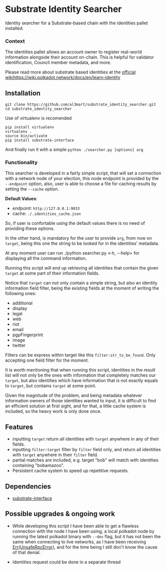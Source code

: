 # Substrate Identity Searcher

Identity searcher for a Substrate-based chain with the identities pallet installed.

### Context

The identities pallet allows an account owner to register real-world information alongside their account on-chain. This is helpful for validator identification, Council member metadata, and more.

Please read more about substrate based identities at the [official wiki]()https://wiki.polkadot.network/docs/en/learn-identity

## Installation
```
git clone https://github.com/al3mart/substrate_identity_searcher.git
cd substrate_identity_searcher
```
Use of virtualenv is recomended

```
pip install virtualenv
virtualenv .
source bin/activate
pip install substrate-interface
```

And finally run it with a simple `python ./searcher.py [options] arg` 

### Functionality

This searcher is developed in a fairly simple script, that will set a connection with a network node of your election, this node endpoint is provided by the `--endpoint` option, also, user is able to choose a file for caching results by setting the `--cache` option.

**Default Values**:

- endpoint: `http://127.0.0.1:9933`
- cache: `./.identities_cache.json`

So, if user is confortable using the default values there is no need of providing these options.

In the other hand, is mandatory for the user to provide `arg`, from now on `target`, being this one the string to be looked for in the identities' metadata.

At any moment user can run ./python searcher.py <-h, --help> for displaying all the command information.

Running this script will end up retrieving all identities that contain the given `target` at some part of their information fields.

Notice that `target` can not only contain a simple string, but also an identity information field filter, being the existing fields at the moment of writing the following ones:
- additional
- display
- legal
- web
- riot
- email
- pgpFingerprint
- image
- twitter

Filters can be express within target like this `filter:str_to_be_found`. Only accepting one field filter for the moment.

It is worth mentioning that when running this script, identities in the result list will not only be the ones with information that completely matches our `target`, but also identities which have information that is not exactly equals to `target`, but contains `target` at some point.

Given the magnitude of the problem, and being metadata whatever information owners of those identities wanted to input, it is difficult to find an efficient solution at first sight, and for that, a little cache system is included, so the heavy work is only done once.

## Features
- inputting `target` return all identities with `target` anywhere in any of their fields.
- inputting `filter:target` filter by `filter` field only, and return all identities with `target` anywhere in their `filter` field.
- partial matches are included, e.g. target "bob" will match with identities containing "bobamazoo".
- Persistent cache system to speed up repetitive requests.

## Dependencies
- [substrate-interface](https://github.com/polkascan/py-substrate-interface)

## Possible upgrades & ongoing work

- While developing this script I have been able to get a flawless connection with the node I have been using, a local polkadot node by running the latest polkadot binary with `--dev` flag, but it has not been the same when connecting to live networks, as I have been receiving [Err(UnsafeRpcError)](https://substrate.dev/rustdocs/v2.0.0/sc_rpc_api/enum.DenyUnsafe.html), and for the time being I still don't know the cause of that denial.

- Identities request could be done in a separate thread
